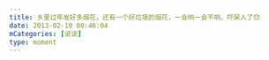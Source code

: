 ```yaml
---
title: 乡里过年发好多烟花，还有一个好垃圾的烟花，一会响一会不响，吓屎人了😓
date: 2013-02-10 00:46:04
mCategories: [说说]
type: moment
---
```


